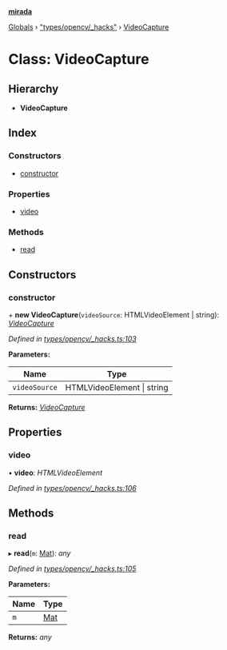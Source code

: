 **[mirada](../README.md)**

[Globals](../README.md) › ["types/opencv/_hacks"](../modules/_types_opencv__hacks_.md) › [VideoCapture](_types_opencv__hacks_.videocapture.md)

# Class: VideoCapture

## Hierarchy

* **VideoCapture**

## Index

### Constructors

* [constructor](_types_opencv__hacks_.videocapture.md#constructor)

### Properties

* [video](_types_opencv__hacks_.videocapture.md#video)

### Methods

* [read](_types_opencv__hacks_.videocapture.md#read)

## Constructors

###  constructor

\+ **new VideoCapture**(`videoSource`: HTMLVideoElement | string): *[VideoCapture](_types_opencv__hacks_.videocapture.md)*

*Defined in [types/opencv/_hacks.ts:103](https://github.com/cancerberoSgx/mirada/blob/cd60774/mirada/src/types/opencv/_hacks.ts#L103)*

**Parameters:**

Name | Type |
------ | ------ |
`videoSource` | HTMLVideoElement \| string |

**Returns:** *[VideoCapture](_types_opencv__hacks_.videocapture.md)*

## Properties

###  video

• **video**: *HTMLVideoElement*

*Defined in [types/opencv/_hacks.ts:106](https://github.com/cancerberoSgx/mirada/blob/cd60774/mirada/src/types/opencv/_hacks.ts#L106)*

## Methods

###  read

▸ **read**(`m`: [Mat](_types_opencv_mat_.mat.md)): *any*

*Defined in [types/opencv/_hacks.ts:105](https://github.com/cancerberoSgx/mirada/blob/cd60774/mirada/src/types/opencv/_hacks.ts#L105)*

**Parameters:**

Name | Type |
------ | ------ |
`m` | [Mat](_types_opencv_mat_.mat.md) |

**Returns:** *any*